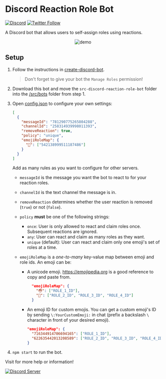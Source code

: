 # Discord Reaction Role Bot

[![Discord](https://discord.com/api/guilds/258167954913361930/embed.png)](https://discord.gg/WjEFnzC) [![Twitter Follow](https://img.shields.io/twitter/follow/peterthehan.svg?style=social)](https://twitter.com/peterthehan)

A Discord bot that allows users to self-assign roles using reactions.

<div align="center">
  <img
    src="https://raw.githubusercontent.com/peterthehan/discord-reaction-role-bot/master/assets/demo.gif"
    alt="demo"
  />
</div>

## Setup

1. Follow the instructions in [create-discord-bot](https://github.com/peterthehan/create-discord-bot).

   > Don't forget to give your bot the `Manage Roles` permission!

2. Download this bot and move the `src-discord-reaction-role-bot` folder into the [/src/bots](https://github.com/peterthehan/create-discord-bot/tree/master/src/bots) folder from step 1.

3. Open [config.json](./src-discord-reaction-role-bot/config.json) to configure your own settings:

   ```json
   [
     {
       "messageId": "781290775265804288",
       "channelId": "258314939998011393",
       "removeReaction": true,
       "policy": "unique",
       "emojiRoleMap": {
         "🎉": ["542138999511187486"]
       }
     }
   ]
   ```

   Add as many rules as you want to configure for other servers.

   - `messageId` is the message you want the bot to react to for your reaction roles.
   - `channelId` is the text channel the message is in.
   - `removeReaction` determines whether the user reaction is removed (`true`) or not (`false`).
   - `policy` **must** be one of the following strings:

     - `once`: User is only allowed to react and claim roles once. Subsequent reactions are ignored.
     - `any`: User can react and claim as many roles as they want.
     - `unique` (default): User can react and claim only one emoji's set of roles at a time.

   - `emojiRoleMap` is a _one-to-many_ key-value map between emoji and role ids. An emoji can be:

     - A unicode emoji. https://emojipedia.org is a good reference to copy and paste from.

       ```json
         "emojiRoleMap": {
           "😳": ["ROLE_1_ID"],
           "🥺": ["ROLE_2_ID", "ROLE_3_ID", "ROLE_4_ID"]
         }
       ```

     - An emoji ID for custom emojis. You can get a custom emoji's ID by sending `\:YourCustomEmoji:` in chat (prefix a backslash `\` character in front of your desired emoji).

       ```json
       "emojiRoleMap": {
         "716344914706694165": ["ROLE_1_ID"],
         "622635442013208589": ["ROLE_2_ID", "ROLE_3_ID", "ROLE_4_ID"]
       }
       ```

4. `npm start` to run the bot.

Visit for more help or information!

<a href="https://discord.gg/WjEFnzC">
  <img src="https://discord.com/api/guilds/258167954913361930/embed.png?style=banner2" title="Discord Server"/>
</a>
